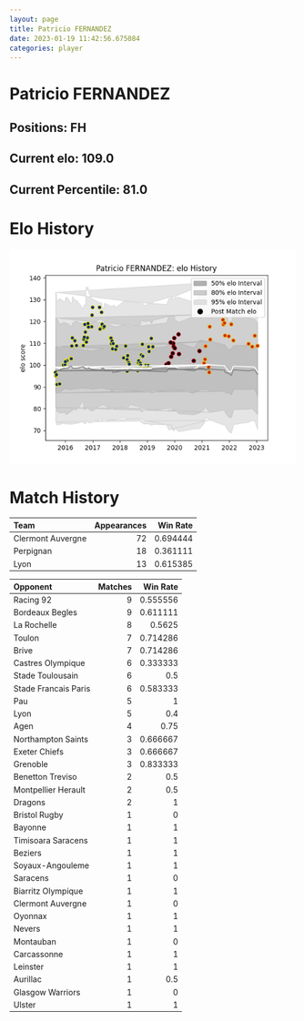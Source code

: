 ```yaml
---  
layout: page  
title: Patricio FERNANDEZ  
date: 2023-01-19 11:42:56.675084  
categories: player  
---
```

# Patricio FERNANDEZ

## Positions: FH

## Current elo: 109.0

## Current Percentile: 81.0

# Elo History


![elo history](history_PatricioFERNANDEZ.png)
# Match History


| Team              |   Appearances |   Win Rate |
|:------------------|--------------:|-----------:|
| Clermont Auvergne |            72 |   0.694444 |
| Perpignan         |            18 |   0.361111 |
| Lyon              |            13 |   0.615385 |

| Opponent             |   Matches |   Win Rate |
|:---------------------|----------:|-----------:|
| Racing 92            |         9 |   0.555556 |
| Bordeaux Begles      |         9 |   0.611111 |
| La Rochelle          |         8 |   0.5625   |
| Toulon               |         7 |   0.714286 |
| Brive                |         7 |   0.714286 |
| Castres Olympique    |         6 |   0.333333 |
| Stade Toulousain     |         6 |   0.5      |
| Stade Francais Paris |         6 |   0.583333 |
| Pau                  |         5 |   1        |
| Lyon                 |         5 |   0.4      |
| Agen                 |         4 |   0.75     |
| Northampton Saints   |         3 |   0.666667 |
| Exeter Chiefs        |         3 |   0.666667 |
| Grenoble             |         3 |   0.833333 |
| Benetton Treviso     |         2 |   0.5      |
| Montpellier Herault  |         2 |   0.5      |
| Dragons              |         2 |   1        |
| Bristol Rugby        |         1 |   0        |
| Bayonne              |         1 |   1        |
| Timisoara Saracens   |         1 |   1        |
| Beziers              |         1 |   1        |
| Soyaux-Angouleme     |         1 |   1        |
| Saracens             |         1 |   0        |
| Biarritz Olympique   |         1 |   1        |
| Clermont Auvergne    |         1 |   0        |
| Oyonnax              |         1 |   1        |
| Nevers               |         1 |   1        |
| Montauban            |         1 |   0        |
| Carcassonne          |         1 |   1        |
| Leinster             |         1 |   1        |
| Aurillac             |         1 |   0.5      |
| Glasgow Warriors     |         1 |   0        |
| Ulster               |         1 |   1        |